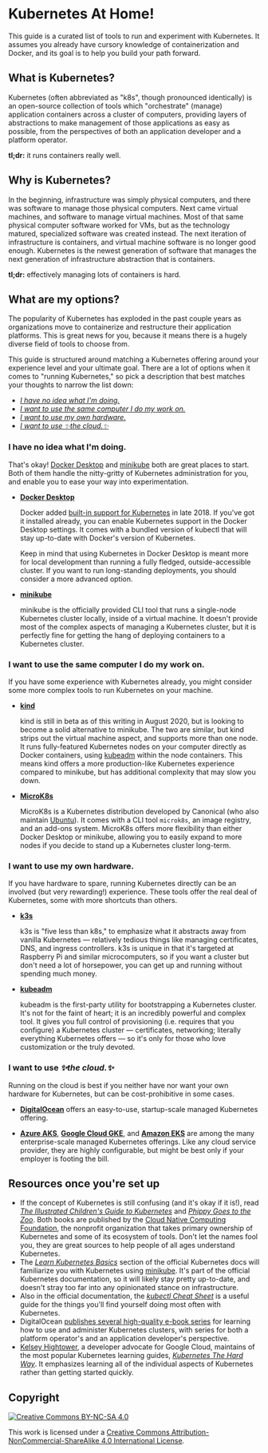 # Kubernetes At Home!

This guide is a curated list of tools to run and experiment with Kubernetes. It assumes you already have cursory knowledge of containerization and Docker, and its goal is to help you build your path forward.

## What is Kubernetes?

Kubernetes (often abbreviated as "k8s", though pronounced identically) is an open-source collection of tools which "orchestrate" (manage) application containers across a cluster of computers, providing layers of abstractions to make management of those applications as easy as possible, from the perspectives of both an application developer and a platform operator.

**tl;dr:** it runs containers really well.

## Why is Kubernetes?

In the beginning, infrastructure was simply physical computers, and there was software to manage those physical computers. Next came virtual machines, and software to manage virtual machines. Most of that same physical computer software worked for VMs, but as the technology matured, specialized software was created instead. The next iteration of infrastructure is containers, and virtual machine software is no longer good enough. Kubernetes is the newest generation of software that manages the next generation of infrastructure abstraction that is containers.

**tl;dr:** effectively managing lots of containers is hard.

## What are my options?

The popularity of Kubernetes has exploded in the past couple years as organizations move to containerize and restructure their application platforms. This is great news for you, because it means there is a hugely diverse field of tools to choose from.

This guide is structured around matching a Kubernetes offering around your experience level and your ultimate goal. There are a lot of options when it comes to "running Kubernetes," so pick a description that best matches your thoughts to narrow the list down:

- _[I have no idea what I'm doing.](#i-have-no-idea-what-im-doing)_
- _[I want to use the same computer I do my work on.](#i-want-to-use-the-same-computer-i-do-my-work-on)_
- _[I want to use my own hardware.](#i-want-to-use-my-own-hardware)_
- _[I want to use ✨the cloud.✨](#i-want-to-use-the-cloud)_

### I have no idea what I'm doing.

That's okay! [Docker Desktop] and [minikube] both are great places to start. Both of them handle the nitty-gritty of Kubernetes administration for you, and enable you to ease your way into experimentation.

- **[Docker Desktop]**

  Docker added [built-in support for Kubernetes] in late 2018. If you've got it installed already, you can enable Kubernetes support in the Docker Desktop settings. It comes with a bundled version of kubectl that will stay up-to-date with Docker's version of Kubernetes.

  Keep in mind that using Kubernetes in Docker Desktop is meant more for local development than running a fully fledged, outside-accessible cluster. If you want to run long-standing deployments, you should consider a more advanced option.

- **[minikube]**

  minikube is the officially provided CLI tool that runs a single-node Kubernetes cluster locally, inside of a virtual machine. It doesn't provide most of the complex aspects of managing a Kubernetes cluster, but it is perfectly fine for getting the hang of deploying containers to a Kubernetes cluster.


[Docker Desktop]: https://www.docker.com/products/docker-desktop/
[built-in support for Kubernetes]: https://docs.docker.com/docker-for-mac/#kubernetes
[minikube]: https://minikube.sigs.k8s.io/docs/

### I want to use the same computer I do my work on.

If you have some experience with Kubernetes already, you might consider some more complex tools to run Kubernetes on your machine.

- **[kind]**

   kind is still in beta as of this writing in August 2020, but is looking to become a solid alternative to minikube. The two are similar, but kind strips out the virtual machine aspect, and supports more than one node. It runs fully-featured Kubernetes nodes on your computer directly as Docker containers, using [kubeadm] within the node containers. This means kind offers a more production-like Kubernetes experience compared to minikube, but has additional complexity that may slow you down.

- **[MicroK8s]**

  MicroK8s is a Kubernetes distribution developed by Canonical (who also maintain [Ubuntu]). It comes with a CLI tool `microk8s`, an image registry, and an add-ons system. MicroK8s offers more flexibility than either Docker Desktop or minikube, allowing you to easily expand to more nodes if you decide to stand up a Kubernetes cluster long-term.


[kind]: https://kind.sigs.k8s.io/
[MicroK8s]: https://microk8s.io/
[Ubuntu]: https://ubuntu.com/

### I want to use my own hardware.

If you have hardware to spare, running Kubernetes directly can be an involved (but very rewarding!) experience. These tools offer the real deal of Kubernetes, some with more shortcuts than others.

- **[k3s]**

  k3s is "five less than k8s," to emphasize what it abstracts away from vanilla Kubernetes — relatively tedious things like managing certificates, DNS, and ingress controllers. k3s is unique in that it's targeted at Raspberry Pi and similar microcomputers, so if you want a cluster but don't need a lot of horsepower, you can get up and running without spending much money.

- **[kubeadm]**

  kubeadm is the first-party utility for bootstrapping a Kubernetes cluster. It's not for the faint of heart; it is an incredibly powerful and complex tool. It gives you full control of provisioning (i.e. requires that you configure) a Kubernetes cluster — certificates, networking; literally everything Kubernetes offers — so it's only for those who love customization or the truly devoted.


[k3s]: https://k3s.io/
[kubeadm]: https://kubernetes.io/docs/setup/production-environment/tools/kubeadm/create-cluster-kubeadm/

### I want to use _✨the cloud.✨_

Running on the cloud is best if you neither have nor want your own hardware for Kubernetes, but can be cost-prohibitive in some cases.


- **[DigitalOcean]** offers an easy-to-use, startup-scale managed Kubernetes offering.

- **[Azure AKS]**, **[Google Cloud GKE]**, and **[Amazon EKS]** are among the many enterprise-scale managed Kubernetes offerings. Like any cloud service provider, they are highly configurable, but might be best only if your employer is footing the bill.

[DigitalOcean]: https://www.digitalocean.com/products/kubernetes/
[Azure AKS]: https://azure.microsoft.com/en-us/services/kubernetes-service/
[Amazon EKS]: https://aws.amazon.com/eks/
[Google Cloud GKE]: https://cloud.google.com/kubernetes-engine/


## Resources once you're set up

- If the concept of Kubernetes is still confusing (and it's okay if it is!), read _[The Illustrated Children's Guide to Kubernetes]_ and _[Phippy Goes to the Zoo]_. Both books are published by the [Cloud Native Computing Foundation], the nonprofit organization that takes primary ownership of Kubernetes and some of its ecosystem of tools. Don't let the names fool you, they are great sources to help people of all ages understand Kubernetes.
- The _[Learn Kubernetes Basics]_ section of the official Kubernetes docs will familiarize you with Kubernetes using [minikube]. It's part of the official Kubernetes documentation, so it will likely stay pretty up-to-date, and doesn't stray too far into any opinionated stance on infrastructure.
- Also in the official documentation, the _[kubectl Cheat Sheet]_ is a useful guide for the things you'll find yourself doing most often with Kubernetes.
- DigitalOcean [publishes several high-quality e-book series](https://www.digitalocean.com/community/curriculums/kubernetes-for-full-stack-developers) for learning how to use and administer Kubernetes clusters, with series for both a platform operator's and an application developer's perspective.
- [Kelsey Hightower], a developer advocate for Google Cloud, maintains of the most popular Kubernetes learning guides, _[Kubernetes The Hard Way]_. It emphasizes learning all of the individual aspects of Kubernetes rather than getting started quickly.


[The Illustrated Children's Guide to Kubernetes]: https://www.cncf.io/the-childrens-illustrated-guide-to-kubernetes/
[Phippy Goes to the Zoo]: https://www.cncf.io/phippy-goes-to-the-zoo-book/
[Cloud Native Computing Foundation]: https://www.cncf.io/
[Learn Kubernetes Basics]: https://kubernetes.io/docs/tutorials/kubernetes-basics/
[kubectl Cheat Sheet]: https://kubernetes.io/docs/reference/kubectl/cheatsheet/
[Kelsey Hightower]: https://twitter.com/kelseyhightower
[Kubernetes The Hard Way]: https://github.com/kelseyhightower/kubernetes-the-hard-way


## Copyright

[![Creative Commons BY-NC-SA 4.0](https://i.creativecommons.org/l/by-nc-sa/4.0/88x31.png)][license]

This work is licensed under a [Creative Commons Attribution-NonCommercial-ShareAlike 4.0 International License][license].

[license]: http://creativecommons.org/licenses/by-nc-sa/4.0/
